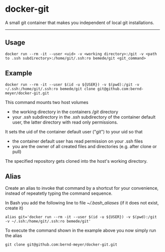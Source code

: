 # docker-git

A small git container that makes you independent of local git installations.

---

## Usage

```
docker run --rm -it --user <uid> -v <working directory>:/git -v <path to .ssh subdirectory>:/home/git/.ssh:ro bemede/git <git_command>
```




## Example

```
docker run --rm -it --user $(id -u ${USER}) -v $(pwd):/git -v ~/.ssh:/home/git/.ssh:ro bemede/git clone git@github.com:bernd-meyer/docker-git.git
```
This command mounts two host volumes
- the working directory in the containers */git* directory
- your *.ssh* subdirectory in the *.ssh* subdirectory of the container default user, the latter directory with read only permissions.

It sets the uid of the container default user ("git") to your uid so that
- the container default user has read permission on your .ssh files
- you are the owner of all created files and directories (e.g. after clone or pull)

The specified repository gets cloned into the host's working directory. 

## Alias

Create an alias to invoke that command by a shortcut for your convenience, instead of repeatetly typing the command sequence.

In Bash you add the following line to file *~/.bash_aliases* (if it does not exist, create it)
```
alias git='docker run --rm -it --user $(id -u ${USER}) -v $(pwd):/git -v ~/.ssh:/home/git/.ssh:ro bemede/git'
```

To execute the command shown in the example above you now simply run the alias
```
git clone git@github.com:bernd-meyer/docker-git.git
```

